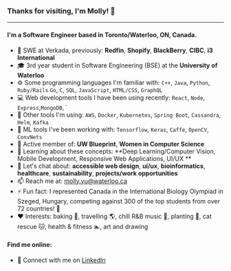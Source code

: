 ### Thanks for visiting, I'm Molly! 👋
---

#### I'm a Software Engineer based in Toronto/Waterloo, ON, Canada.

- 🏢 SWE at Verkada,  previously: **Redfin**, **Shopify**, **BlackBerry**, **CIBC**,  **i3 International**
- 🎓 3rd year student in Software Engineering (BSE) at the **University of Waterloo**
- ⚙️ Some programming languages I'm familiar with: `C++`, `Java`, `Python`, `Ruby/Rails` `Go`, `C`, `SQL`, `JavaScript`, `HTML/CSS`, `GraphQL`
- 💻 Web development tools I have been using recently: `React`, `Node`, `Express`,`MongoDB`, `
- 🔭 Other tools I'm using: `AWS`, `Docker`, `Kubernetes`, `Spring Boot`, `Cassandra`, `Helm`, `Kafka`
- 🤖 ML tools I've been working with: `Tensorflow`, `Keras`, `Caffe`, `OpenCV`, `ConvNets`
- 👯 Active member of: **UW Blueprint**, **Women in Computer Science**
- 🌱 Learning about these concepts: **Deep Learning/Computer Vision, Mobile Development, Responsive Web Applications, UI/UX **
- 💬 Let's chat about: **accessible web design**, **ui/ux**, **bioinformatics**, **healthcare**, **sustainability**, **projects/work opportunities**
- 📫 Reach me at: molly.yu@waterloo.ca
- ⚡ Fun fact: I represented Canada in the International Biology Olympiad in Szeged, Hungary, competing against 300 of the top students from over 72 countries! 🌿
- ❤️ Interests: baking 🍰, travelling 🌎, chill R&B music 🎵, planting 🌵, cat rescue 🐱, health & fitness 🏊, art and drawing

#### Find me online:
- 💼 Connect with me on <a href="https://www.linkedin.com/in/molly-yu-/">LinkedIn</a>


<!--
**molly-yu/molly-yu** is a ✨ _special_ ✨ repository because its `README.md` (this file) appears on your GitHub profile.

Here are some ideas to get you started:

- 🔭 I’m currently working on ...
- 🌱 I’m currently learning ...
- 👯 I’m looking to collaborate on ...
- 🤔 I’m looking for help with ...
- 💬 Ask me about ...
- 📫 How to reach me: ...
- 😄 Pronouns: ...
- ⚡ Fun fact: ...
- - 🌐 View my works on <a href="https://mollyyu.me">mollyyu.me</a>

-->
 
